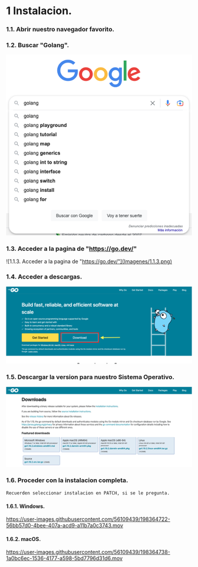 # 1 Instalacion.

### 1.1. Abrir nuestro navegador favorito.
### 1.2. Buscar "Golang".
![1.1.2. Buscar "Golang"](Imagenes/1.1.2.png)
### 1.3. Acceder a la pagina de "https://go.dev/"
![1.1.3. Acceder a la pagina de "https://go.dev/"](Imagenes/1.1.3.png)

### 1.4. Acceder a descargas.
![1.1.4. Acceder a descargas.](Imagenes/1.1.4.png)

### 1.5. Descargar la version para nuestro Sistema Operativo.
![](Imagenes/1.1.5.png)

### 1.6. Proceder con la instalacion completa.
    Recuerden seleccionar instalacion en PATCH, si se le pregunta.
    
#### 1.6.1. Windows.
https://user-images.githubusercontent.com/56109439/198364722-56bb57d0-4bee-407a-acd9-a11b7a0c3743.mov

#### 1.6.2. macOS.
https://user-images.githubusercontent.com/56109439/198364738-1a0bc6ec-1536-4177-a598-5bd7796d31d6.mov


